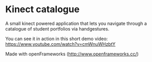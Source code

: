 Kinect catalogue 
================

A small kinect powered application that lets you navigate through a catalogue of student portfolios via handgestures.

You can see it in action in this short demo video: https://www.youtube.com/watch?v=cmWnuWHzbtY

Made with openFrameworks (http://www.openframeworks.cc/)

